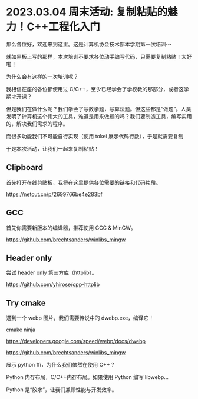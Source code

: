 # 2023.03.04 周末活动: 复制粘贴的魅力！C++工程化入门

那么各位好，欢迎来到这里。这是计算机协会技术部本学期第一次培训～

就如黑板上写的那样，本次培训不要求各位动手编写代码，只需要复制粘贴！太好啦！

为什么会有这样的一次培训呢？

我相信在座的各位都使用过 C/C++，至少已经学会了学校教的那部分，或者这学期才开课？

但是我们在做什么呢？我们学会了写数学题，写算法题。但这些都是“做题”。人类发明了计算机这个伟大的工具，难道是用来做题的吗？我们要制造工具，编写实用的，解决我们需求的程序。

而很多功能我们不可能自行实现（使用 tokei 展示代码行数），于是就需要复制

于是本次活动，让我们一起来复制粘贴！

## Clipboard

首先打开在线剪贴板，我将在这里提供各位需要的链接和代码片段。

<!-- https://netcut.cn/justca -->

https://netcut.cn/p/2699766be4e283bf

## GCC

首先你需要新版本的编译器，推荐使用 GCC & MinGW。

https://github.com/brechtsanders/winlibs_mingw

## Header only

尝试 header only 第三方库（httplib）。

https://github.com/yhirose/cpp-httplib

## Try cmake

遇到一个 webp 图片，我们需要传说中的 dwebp.exe，编译它！

cmake ninja

https://developers.google.com/speed/webp/docs/dwebp

https://github.com/brechtsanders/winlibs_mingw

展示 python ffi，为什么我们依然在使用 C++？

Python 内存布局，C/C++内存布局。如果使用 Python 编写 libwebp...

Python 是“胶水”，让我们兼顾性能与开发效率。

